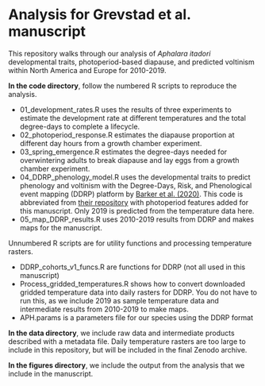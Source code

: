 # Analysis for Grevstad et al. manuscript

This repository walks through our analysis of *Aphalara itadori* developmental traits, photoperiod-based diapause, and predicted voltinism within North America and Europe for 2010-2019.

**In the code directory**, follow the numbered R scripts to reproduce the analysis. 
* 01_development_rates.R uses the results of three experiments to estimate the development rate at different temperatures and the total degree-days to complete a lifecycle.
* 02_photoperiod_response.R estimates the diapause proportion at different day hours from a growth chamber experiment.
* 03_spring_emergence.R estimates the degree-days needed for overwintering adults to break diapause and lay eggs from a growth chamber experiment.
* 04_DDRP_phenology_model.R uses the developmental traits to predict phenology and voltinism with the Degree-Days, Risk, and Phenological event mapping (DDRP) platform by [Barker et al. (2020)](https://journals.plos.org/plosone/article?id=10.1371/journal.pone.0244005). This code is abbreviated from [their repository](https://github.com/bbarker505/ddrp_v2) with photoperiod features added for this manuscript. Only 2019 is predicted from the temperature data here.
* 05_map_DDRP_results.R uses 2010-2019 results from DDRP and makes maps for the manuscript.

Unnumbered R scripts are for utility functions and processing temperature rasters. 
* DDRP_cohorts_v1_funcs.R are functions for DDRP (not all used in this manuscript)
* Process_gridded_temperatures.R shows how to convert downloaded gridded temperature data into daily rasters for DDRP. You do not have to run this, as we include 2019 as sample temperature data and intermediate results from 2010-2019 to make maps.
* APH.params is a parameters file for our species using the DDRP format

**In the data directory**, we include raw data and intermediate products described with a metadata file. Daily temperature rasters are too large to include in this repository, but will be included in the final Zenodo archive. 

**In the figures directory**, we include the output from the analysis that we include in the manuscript.